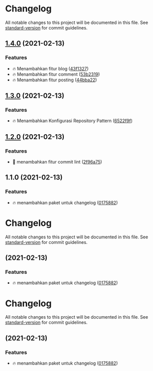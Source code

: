 # Changelog

All notable changes to this project will be documented in this file. See [standard-version](https://github.com/conventional-changelog/standard-version) for commit guidelines.

## [1.4.0](https://github.com/yudiandela/laravel-repository-pattern/compare/v1.3.0...v1.4.0) (2021-02-13)


### Features

* :fire: Menambahkan fitur blog ([43f1327](https://github.com/yudiandela/laravel-repository-pattern/commit/43f1327c1f180b7a5cb994a497a344583a6ac124))
* :fire: Menambahkan fitur comment ([53b2319](https://github.com/yudiandela/laravel-repository-pattern/commit/53b2319f7d05cb7cac2eb1fab7c963232c4432fb))
* :fire: Menambahkan fitur posting ([44bba22](https://github.com/yudiandela/laravel-repository-pattern/commit/44bba22fedcd80f4def12d9a2d7ba49978d01e10))

## [1.3.0](https://github.com/yudiandela/laravel-repository-pattern/compare/v1.2.0...v1.3.0) (2021-02-13)


### Features

* :fire: Menambahkan Konfigurasi Repository Pattern ([6522f9f](https://github.com/yudiandela/laravel-repository-pattern/commit/6522f9f79b4b03a7c0bfa22086284098f15e795a))

## [1.2.0](https://github.com/yudiandela/laravel-repository-pattern/compare/v1.1.0...v1.2.0) (2021-02-13)


### Features

* :tada: menambahkan fitur commit lint ([2f96a75](https://github.com/yudiandela/laravel-repository-pattern/commit/2f96a7594641374960c8cab5c20fa787a81c5cfd))

## 1.1.0 (2021-02-13)


### Features

* :fire: menambahkan paket untuk changelog ([0175882](https://github.com/yudiandela/laravel-repository-pattern/commit/01758820dc4615766918f40c55045c005a947e7d))

# Changelog

All notable changes to this project will be documented in this file. See [standard-version](https://github.com/conventional-changelog/standard-version) for commit guidelines.

##  (2021-02-13)


### Features

* :fire: menambahkan paket untuk changelog ([0175882](https://github.com/yudiandela/laravel-repository-pattern/commit/01758820dc4615766918f40c55045c005a947e7d))

# Changelog

All notable changes to this project will be documented in this file. See [standard-version](https://github.com/conventional-changelog/standard-version) for commit guidelines.

##  (2021-02-13)


### Features

* :fire: menambahkan paket untuk changelog ([0175882](https://github.com/yudiandela/laravel-repository-pattern/commit/01758820dc4615766918f40c55045c005a947e7d))
